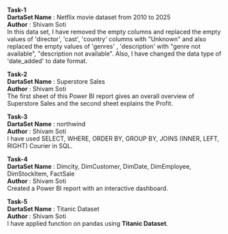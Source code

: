 <b>Task-1</b> <br>
<b>DartaSet Name</b> : Netflix movie dataset from 2010 to 2025 <br> <b>Author</b> : Shivam Soti <br>
In this data set, I have removed the empty columns and replaced the empty values ​​of 'director', 'cast', 'country' columns with "Unknown" and also replaced the empty values ​​of 'genres' , 'description' with "genre not available", "description not available". Also, I have changed the data type of 'date_added' to date format. <br>

<b>Task-2</b> <br>
<b>DartaSet Name</b> : Superstore Sales <br> <b>Author</b> : Shivam Soti <br>
The first sheet of this Power BI report gives an overall overview of Superstore Sales and the second sheet explains the Profit.

<b>Task-3</b> <br>
<b>DartaSet Name</b> : northwind <br> <b>Author</b> : Shivam Soti <br>
I have used SELECT, WHERE, ORDER BY, GROUP BY, JOINS (INNER, LEFT, RIGHT) Courier in SQL.

<b>Task-4</b> <br>
<b>DartaSet Name</b> : Dimcity, DimCustomer, DimDate, DimEmployee, DimStockItem, FactSale <br> <b>Author</b> : Shivam Soti <br>
Created a Power BI report with an interactive dashboard.

<b>Task-5</b> <br>
<b>DartaSet Name</b> : Titanic Dataset <br> <b>Author</b> : Shivam Soti <br>
I have applied function on pandas using <B>Titanic Dataset</b>.
